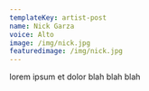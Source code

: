 ```yaml
---
templateKey: artist-post
name: Nick Garza
voice: Alto
image: /img/nick.jpg
featuredimage: /img/nick.jpg
---
```

lorem ipsum et dolor blah blah blah
